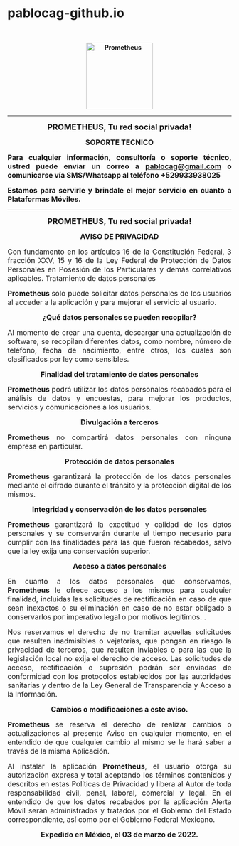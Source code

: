 # pablocag-github.io
<p style="text-align:center">&nbsp;</p>

<p style="text-align:center"><strong><img alt="Prometheus" src="https://firebasestorage.googleapis.com/v0/b/prometheus-33a69.appspot.com/o/Logo512.png?alt=media&amp;token=6f6f465a-1426-4d93-8a79-e76069487e3c" style="height:150px; width:150px" /></strong></p>

<hr />
<p style="text-align:center"><span style="font-size:18px"><strong>PROMETHEUS, Tu red social privada!</strong></span></p>

<p style="text-align:center"><span style="font-size:16px"><strong>SOPORTE TECNICO</strong></span></p>

<p style="text-align:justify"><span style="font-size:16px"><strong>Para cualquier informaci&oacute;n, consultor&iacute;a o soporte t&eacute;cnico, ustred puede enviar un correo a </strong><strong><a href="mailto:pablocag@gmail.com">pablocag@gmail.com</a>&nbsp;o comunicarse v&iacute;a SMS/Whatsapp al tel&eacute;fono +529933938025</strong></span></p>

<p style="text-align:justify"><span style="font-size:16px"><strong>Estamos para servirle y brindale el mejor servicio en cuanto a Plataformas M&oacute;viles.</strong></span></p>

<hr />
<p style="text-align:center"><span style="font-size:18px"><strong>PROMETHEUS, Tu red social privada!</strong></span></p>

<p style="text-align:center"><span style="font-size:16px"><strong>AVISO DE PRIVACIDAD</strong></span></p>

<p style="text-align:justify"><span style="font-size:16px">Con fundamento en los art&iacute;culos 16 de la Constituci&oacute;n Federal, 3 fracci&oacute;n XXV, 15 y 16 de la Ley Federal de Protecci&oacute;n de Datos Personales en Posesi&oacute;n de los Particulares y dem&aacute;s correlativos aplicables. Tratamiento de datos personales</span></p>

<p style="text-align:justify"><span style="font-size:16px"><strong>Prometheus&nbsp;</strong>solo puede solicitar datos personales de los usuarios al acceder a la aplicaci&oacute;n y para mejorar el servicio al usuario.</span></p>

<p style="text-align:center"><span style="font-size:16px"><strong>&iquest;Qu&eacute; datos personales se pueden recopilar?</strong></span></p>

<p style="text-align:justify"><span style="font-size:16px">Al momento de crear una cuenta, descargar una actualizaci&oacute;n de software, se recopilan diferentes datos, como nombre, n&uacute;mero de tel&eacute;fono, fecha de nacimiento, entre otros, los cuales son clasificados por ley como sensibles.</span></p>

<p style="text-align:center"><span style="font-size:16px"><strong>Finalidad del tratamiento de datos personales</strong></span></p>

<p style="text-align:justify"><span style="font-size:16px"><strong>Prometheus&nbsp;</strong>podr&aacute; utilizar los datos personales recabados para el an&aacute;lisis de datos y encuestas, para mejorar los productos, servicios y comunicaciones a los usuarios.</span></p>

<p style="text-align:center"><span style="font-size:16px"><strong>Divulgaci&oacute;n a terceros</strong></span></p>

<p style="text-align:justify"><span style="font-size:16px"><strong>Prometheus&nbsp;</strong>no compartir&aacute; datos personales con ninguna empresa en particular.</span></p>

<p style="text-align:center"><span style="font-size:16px"><strong>Protecci&oacute;n de datos personales</strong></span></p>

<p style="text-align:justify"><span style="font-size:16px"><strong>Prometheus&nbsp;</strong>garantizar&aacute; la protecci&oacute;n de los datos personales mediante el cifrado durante el tr&aacute;nsito y la protecci&oacute;n digital de los mismos.</span></p>

<p style="text-align:center"><span style="font-size:16px"><strong>Integridad y conservaci&oacute;n de los datos personales</strong></span></p>

<p style="text-align:justify"><span style="font-size:16px"><strong>Prometheus&nbsp;</strong>garantizar&aacute; la exactitud y calidad de los datos personales y se conservar&aacute;n durante el tiempo necesario para cumplir con las finalidades para las que fueron recabados, salvo que la ley exija una conservaci&oacute;n superior.</span></p>

<p style="text-align:center"><span style="font-size:16px"><strong>Acceso a datos personales</strong></span></p>

<p style="text-align:justify"><span style="font-size:16px">En cuanto a los datos personales que conservamos, <strong>Prometheus&nbsp;</strong>le ofrece acceso a los mismos para cualquier finalidad, incluidas las solicitudes de rectificaci&oacute;n en caso de que sean inexactos o su eliminaci&oacute;n en caso de no estar obligado a conservarlos por imperativo legal o por motivos leg&iacute;timos. .</span></p>

<p style="text-align:justify"><span style="font-size:16px">Nos reservamos el derecho de no tramitar aquellas solicitudes que resulten inadmisibles o vejatorias, que pongan en riesgo la privacidad de terceros, que resulten inviables o para las que la legislaci&oacute;n local no exija el derecho de acceso. Las solicitudes de acceso, rectificaci&oacute;n o supresi&oacute;n podr&aacute;n ser enviadas de conformidad con los protocolos establecidos por las autoridades sanitarias y dentro de la Ley General de Transparencia y Acceso a la Informaci&oacute;n.</span></p>

<p style="text-align:center"><span style="font-size:16px"><strong>Cambios o modificaciones a este aviso.</strong></span></p>

<p style="text-align:justify"><span style="font-size:16px"><strong>Prometheus&nbsp;</strong>se reserva el derecho de realizar cambios o actualizaciones al presente Aviso en cualquier momento, en el entendido de que cualquier cambio al mismo se le har&aacute; saber a trav&eacute;s de la misma Aplicaci&oacute;n.</span></p>

<p style="text-align:justify"><span style="font-size:16px">Al instalar la aplicaci&oacute;n <strong>Prometheus</strong>, el usuario otorga su autorizaci&oacute;n expresa y total aceptando los t&eacute;rminos contenidos y descritos en estas Pol&iacute;ticas de Privacidad y libera al Autor de toda responsabilidad civil, penal, laboral, comercial y legal. En el entendido de que los datos recabados por la aplicaci&oacute;n Alerta M&oacute;vil ser&aacute;n administrados y tratados por el Gobierno del Estado correspondiente, as&iacute; como por el Gobierno Federal Mexicano.</span></p>

<p style="text-align:center"><strong><span style="font-size:16px">Expedido en M&eacute;xico, el 03 de marzo de 2022.</span></strong></p>
